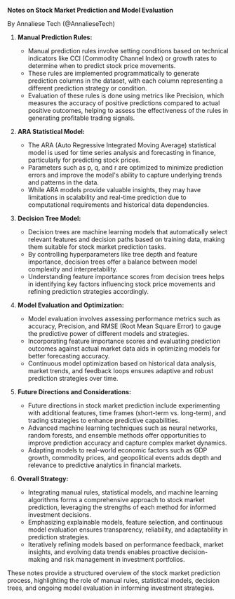**Notes on Stock Market Prediction and Model Evaluation**

By Annaliese Tech (@AnnalieseTech)

1. **Manual Prediction Rules:**
   - Manual prediction rules involve setting conditions based on technical indicators like CCI (Commodity Channel Index) or growth rates to determine when to predict stock price movements.
   - These rules are implemented programmatically to generate prediction columns in the dataset, with each column representing a different prediction strategy or condition.
   - Evaluation of these rules is done using metrics like Precision, which measures the accuracy of positive predictions compared to actual positive outcomes, helping to assess the effectiveness of the rules in generating profitable trading signals.

2. **ARA Statistical Model:**
   - The ARA (Auto Regressive Integrated Moving Average) statistical model is used for time series analysis and forecasting in finance, particularly for predicting stock prices.
   - Parameters such as p, q, and r are optimized to minimize prediction errors and improve the model's ability to capture underlying trends and patterns in the data.
   - While ARA models provide valuable insights, they may have limitations in scalability and real-time prediction due to computational requirements and historical data dependencies.

3. **Decision Tree Model:**
   - Decision trees are machine learning models that automatically select relevant features and decision paths based on training data, making them suitable for stock market prediction tasks.
   - By controlling hyperparameters like tree depth and feature importance, decision trees offer a balance between model complexity and interpretability.
   - Understanding feature importance scores from decision trees helps in identifying key factors influencing stock price movements and refining prediction strategies accordingly.

4. **Model Evaluation and Optimization:**
   - Model evaluation involves assessing performance metrics such as accuracy, Precision, and RMSE (Root Mean Square Error) to gauge the predictive power of different models and strategies.
   - Incorporating feature importance scores and evaluating prediction outcomes against actual market data aids in optimizing models for better forecasting accuracy.
   - Continuous model optimization based on historical data analysis, market trends, and feedback loops ensures adaptive and robust prediction strategies over time.

5. **Future Directions and Considerations:**
   - Future directions in stock market prediction include experimenting with additional features, time frames (short-term vs. long-term), and trading strategies to enhance predictive capabilities.
   - Advanced machine learning techniques such as neural networks, random forests, and ensemble methods offer opportunities to improve prediction accuracy and capture complex market dynamics.
   - Adapting models to real-world economic factors such as GDP growth, commodity prices, and geopolitical events adds depth and relevance to predictive analytics in financial markets.

6. **Overall Strategy:**
   - Integrating manual rules, statistical models, and machine learning algorithms forms a comprehensive approach to stock market prediction, leveraging the strengths of each method for informed investment decisions.
   - Emphasizing explainable models, feature selection, and continuous model evaluation ensures transparency, reliability, and adaptability in prediction strategies.
   - Iteratively refining models based on performance feedback, market insights, and evolving data trends enables proactive decision-making and risk management in investment portfolios.

These notes provide a structured overview of the stock market prediction process, highlighting the role of manual rules, statistical models, decision trees, and ongoing model evaluation in informing investment strategies.
